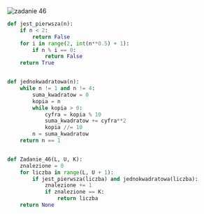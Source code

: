 <picture>
  <source srcset="../../srt/zbior_zadan/46.png" media="(prefers-color-scheme: light)">
  <source srcset="../../srt/zbior_zadan/black_46.png" media="(prefers-color-scheme: dark)">
  <img src="../../srt/zbior_zadan/black_46.png" alt="zadanie 46">
</picture>

```python
def jest_pierwsza(n):
    if n < 2:
        return False
    for i in range(2, int(n**0.5) + 1):
        if n % i == 0:
            return False
    return True


def jednokwadratowa(n):
    while n != 1 and n != 4:
        suma_kwadratow = 0
        kopia = n
        while kopia > 0:
            cyfra = kopia % 10
            suma_kwadratow += cyfra**2
            kopia //= 10
        n = suma_kwadratow
    return n == 1


def Zadanie_46(L, U, K):
    znalezione = 0
    for liczba in range(L, U + 1):
        if jest_pierwsza(liczba) and jednokwadratowa(liczba):
            znalezione += 1
            if znalezione == K:
                return liczba
    return None
```